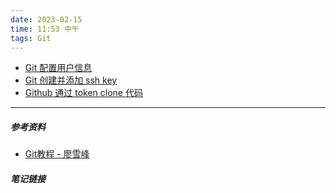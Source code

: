 ```yaml
---
date: 2023-02-15
time: 11:53 中午
tags: Git
---
```


- [Git 配置用户信息](Git%20配置用户信息.md)
- [Git 创建并添加 ssh key](Git%20创建并添加%20ssh%20key.md)
- [Github 通过 token clone 代码](Github%20通过%20token%20clone%20代码.md)

---
##### 参考资料
- [Git教程 - 廖雪峰](https://www.liaoxuefeng.com/wiki/896043488029600)

##### 笔记链接
